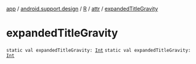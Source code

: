 [app](../../../index.md) / [android.support.design](../../index.md) / [R](../index.md) / [attr](index.md) / [expandedTitleGravity](.)

# expandedTitleGravity

`static val expandedTitleGravity: `[`Int`](https://kotlinlang.org/api/latest/jvm/stdlib/kotlin/-int/index.html)
`static val expandedTitleGravity: `[`Int`](https://kotlinlang.org/api/latest/jvm/stdlib/kotlin/-int/index.html)